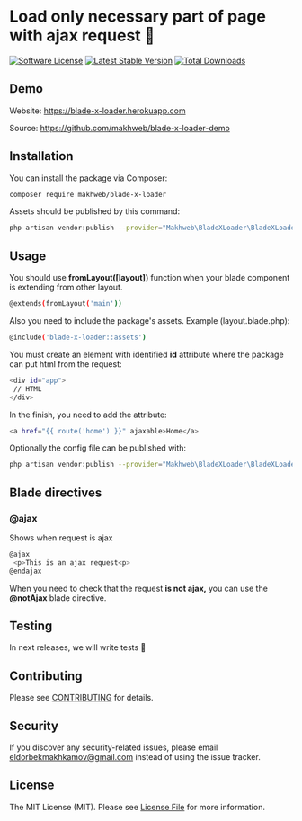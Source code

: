 # Load only necessary part of page with ajax request 🚀

[![Software License](https://img.shields.io/badge/license-MIT-brightgreen.svg?style=flat-square)](LICENSE.md)
[![Latest Stable Version](https://poser.pugx.org/makhweb/blade-x-loader/v/stable)](https://packagist.org/packages/makhweb/blade-x-loader)
[![Total Downloads](https://img.shields.io/packagist/dt/makhweb/blade-x-loader.svg?style=flat-square)](https://packagist.org/packages/makhweb/blade-x-loader)

## Demo

Website: https://blade-x-loader.herokuapp.com

Source: https://github.com/makhweb/blade-x-loader-demo

## Installation

You can install the package via Composer:

```bash
composer require makhweb/blade-x-loader
```

Assets should be published by this command:

```bash
php artisan vendor:publish --provider="Makhweb\BladeXLoader\BladeXLoaderServiceProvider" --tag="publishable"
```

## Usage

You should use **fromLayout([layout])** function when your blade component is extending from other layout.

```bash
@extends(fromLayout('main'))
```

Also you need to include the package's assets.
Example (layout.blade.php):

```bash
@include('blade-x-loader::assets')
```

You must create an element with identified **id** attribute where the package can put html from the request:

```bash
<div id="app">
 // HTML
</div>
```

In the finish, you need to add the attribute:

```bash
<a href="{{ route('home') }}" ajaxable>Home</a>
```

Optionally the config file can be published with:

```bash
php artisan vendor:publish --provider="Makhweb\BladeXLoader\BladeXLoaderServiceProvider" --tag="config"
```

## Blade directives

### @ajax

Shows when request is ajax

```bash
@ajax
 <p>This is an ajax request<p>
@endajax
```

When you need to check that the request <b>is not ajax,</b>
you can use the <b>@notAjax</b> blade directive.

## Testing

In next releases, we will write tests 👀

<!-- ``` bash
vendor/bin/phpunit
``` -->

## Contributing

Please see [CONTRIBUTING](CONTRIBUTING.md) for details.

## Security

If you discover any security-related issues, please email eldorbekmakhkamov@gmail.com instead of using the issue tracker.

## License

The MIT License (MIT). Please see [License File](/LICENSE.md) for more information.
